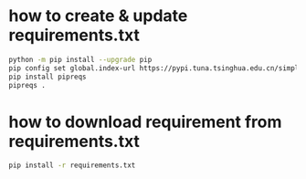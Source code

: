 # how to create & update requirements.txt
```bash
python -m pip install --upgrade pip 
pip config set global.index-url https://pypi.tuna.tsinghua.edu.cn/simple
pip install pipreqs
pipreqs . 
```

# how to download requirement from requirements.txt
```bash
pip install -r requirements.txt
```